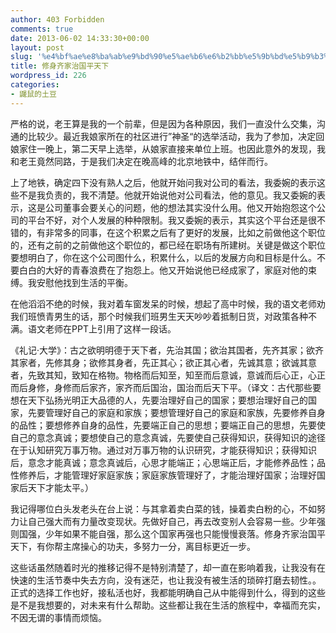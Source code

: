 ```yaml
---
author: 403 Forbidden
comments: true
date: 2013-06-02 14:33:30+00:00
layout: post
slug: '%e4%bf%ae%e8%ba%ab%e9%bd%90%e5%ae%b6%e6%b2%bb%e5%9b%bd%e5%b9%b3%e5%a4%a9%e4%b8%8b'
title: 修身齐家治国平天下
wordpress_id: 226
categories:
- 鼹鼠的土豆
---
```

严格的说，老王算是我的一个前辈，但是因为各种原因，我们一直没什么交集，沟通的比较少。最近我娘家所在的社区进行”神圣“的选举活动，我为了参加，决定回娘家住一晚上，第二天早上选举，从娘家直接来单位上班。也因此意外的发现，我和老王竟然同路，于是我们决定在晚高峰的北京地铁中，结伴而行。

上了地铁，确定四下没有熟人之后，他就开始问我对公司的看法，我委婉的表示这些不是我负责的，我不清楚。他就开始说他对公司看法，他的意见。我又委婉的表示，这是公司董事会要关心的问题，他的想法其实没什么用。他又开始抱怨这个公司的平台不好，对个人发展的种种限制。我又委婉的表示，其实这个平台还是很不错的，有非常多的同事，在这个积累之后有了更好的发展，比如之前做他这个职位的，还有之前的之前做他这个职位的，都已经在职场有所建树。关键是做这个职位要想明白了，你在这个公司图什么，积累什么，以后的发展方向和目标是什么。不要白白的大好的青春浪费在了抱怨上。他又开始说他已经成家了，家庭对他的束缚。我安慰他找到生活的平衡。

在他滔滔不绝的时候，我对着车窗发呆的时候，想起了高中时候，我的语文老师劝我们班愤青男生的话，那个时候我们班男生天天吵吵着抵制日货，对政策各种不满。语文老师在PPT上引用了这样一段话。

《礼记·大学》：古之欲明明德于天下者，先治其国；欲治其国者，先齐其家；欲齐其家者，先修其身；欲修其身者，先正其心；欲正其心者，先诚其意；欲诚其意者，先致其知，致知在格物。物格而后知至，知至而后意诚，意诚而后心正，心正而后身修，身修而后家齐，家齐而后国治，国治而后天下平。（译文：古代那些要想在天下弘扬光明正大品德的人，先要治理好自己的国家；要想治理好自己的国家，先要管理好自己的家庭和家族；要想管理好自己的家庭和家族，先要修养自身的品性；要想修养自身的品性，先要端正自己的思想；要端正自己的思想，先要使自己的意念真诚；要想使自己的意念真诚，先要使自己获得知识，获得知识的途径在于认知研究万事万物。通过对万事万物的认识研究，才能获得知识；获得知识后，意念才能真诚；意念真诚后，心思才能端正；心思端正后，才能修养品性；品性修养后，才能管理好家庭家族；家庭家族管理好了，才能治理好国家；治理好国家后天下才能太平。）

我记得哪位白头发老头在台上说：与其拿着卖白菜的钱，操着卖白粉的心，不如努力让自己强大而有力量改变现状。先做好自己，再去改变别人会容易一些。少年强则国强，少年如果不能自强，那么这个国家再强也只能慢慢衰落。修身齐家治国平天下，有你帮主席操心的功夫，多努力一分，离目标更近一步。

这些话虽然随着时光的推移记得不是特别清楚了，却一直在影响着我，让我没有在快速的生活节奏中失去方向，没有迷茫，也让我没有被生活的琐碎打磨去韧性。。正式的选择工作也好，接私活也好，我都能明确自己从中能得到什么，得到的这些是不是我想要的，对未来有什么帮助。这些都让我在生活的旅程中，幸福而充实，不因无谓的事情而烦恼。
